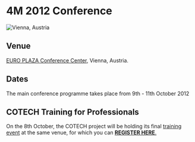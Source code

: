 # 4M 2012 Conference

![Vienna, Austria](/sites/www.4m-association.org/files/wien_stephansdom_karlskirche.jpg)

## Venue

[EURO PLAZA Conference Center](http://www.europlaza.at/jart/prj3/euro_pl/website.jart?rel=en&content-id=1155914559700&reserve-mode=active), Vienna, Austria.
<!--break-->
## Dates

The main conference programme takes place from 9th - 11th October 2012  
  
## COTECH Training for Professionals

On the 8th October, the COTECH project will be holding its final [training event](http://www.4m-association.org/event/Training-Professionals) at the same venue, for which you can [**REGISTER HERE**.](http://www.inscription-facile.com/events/register/pIwLKBz0jhP3wBSnZIqc)